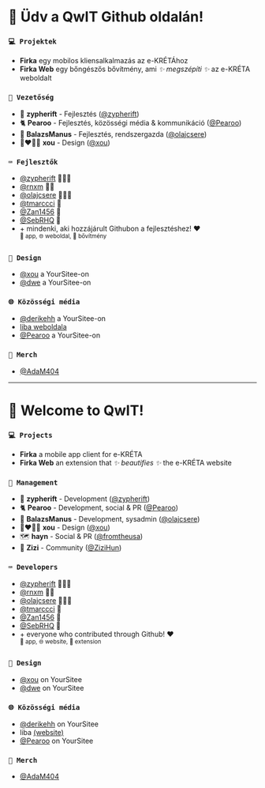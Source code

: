 # 👋 Üdv a QwIT Github oldalán!

### `💻 Projektek`
- **Firka** egy mobilos kliensalkalmazás az e-KRÉTÁhoz
- **Firka Web** egy bőngészős bővítmény, ami *✨ megszépíti ✨* az e-KRÉTA weboldalt

### `👤 Vezetőség`
- 🔮 **zypherift** - Fejlesztés ([@zypherift](https://github.com/zypherift))
- 🐈 **Pearoo** - Fejlesztés, közösségi média & kommunikáció ([@Pearoo](https://yoursit.ee/p))
- 🦎 **BalazsManus** - Fejlesztés, rendszergazda ([@olajcsere](https://mnus.moe))
- 👨‍❤️‍💋‍👨 **xou** - Design ([@xou](https://yoursit.ee/xou))

### `⌨️ Fejlesztők`
- [@zypherift](https://github.com/zypherift) 📱🌐🧩
- [@rnxm](https://github.com/rnxm) 📱🧩
- [@olajcsere](https://github.com/olajcsere) 📱🌐🧩
- [@tmarccci](https://github.com/TMarccci) 📱
- [@Zan1456](https://github.com/Zan1456) 🧩
- [@SebRHQ](https://github.com/SebRHQ) 📱
- \+ mindenki, aki hozzájárult Githubon a fejlesztéshez! ♥️<br /><sup>📱 app, 🌐 weboldal, 🧩 bővítmény</sup>

### `🎨 Design`
- [@xou](https://yoursit.ee/xou) a YourSitee-on
- [@dwe](https://yoursit.ee/dw) a YourSitee-on

### `🌐 Közösségi média`
- [@derikehh](https://yoursit.ee/derikehh) a YourSitee-on
- [liba weboldala](https://liba.lol)
- [@Pearoo](https://yoursit.ee/p) a YourSitee-on

### `👕 Merch`
- [@AdaM404](https://github.com/AdaM404-dev)

-----

# 👋 Welcome to QwIT!

### `💻 Projects`
- **Firka** a mobile app client for e-KRÉTA
- **Firka Web** an extension that *✨ beautifies ✨* the e-KRÉTA website

### `👤 Management`
- 🔮 **zypherift** - Development ([@zypherift](https://github.com/zypherift))
- 🐈 **Pearoo** - Development, social & PR ([@Pearoo](https://yoursit.ee/p))
- 🦎 **BalazsManus** - Development, sysadmin ([@olajcsere](https://mnus.moe))
- 👨‍❤️‍💋‍👨 **xou** - Design ([@xou](https://yoursit.ee/xou))
- 🗺 **hayn** - Social & PR ([@fromtheusa](https://github.com/fromtheusa))
- 🐺 **Zizi** - Community ([@ZiziHun](https://github.com/ZiziHun))

### `⌨️ Developers`
- [@zypherift](https://github.com/zypherift) 📱🌐🧩
- [@rnxm](https://github.com/rnxm) 📱🧩
- [@olajcsere](https://github.com/olajcsere) 📱🌐🧩
- [@tmarccci](https://github.com/TMarccci) 📱
- [@Zan1456](https://github.com/Zan1456) 🧩
- [@SebRHQ](https://github.com/SebRHQ) 📱
- \+ everyone who contributed through Github! ♥️<br /><sup>📱 app, 🌐 website, 🧩 extension</sup>

### `🎨 Design`
- [@xou](https://yoursit.ee/xou) on YourSitee
- [@dwe](https://yoursit.ee/dw) on YourSitee

### `🌐 Közösségi média`
- [@derikehh](https://yoursit.ee/derikehh) on YourSitee
- liba [(website)](https://liba.lol)
- [@Pearoo](https://yoursit.ee/p) on YourSitee

### `👕 Merch`
- [@AdaM404](https://github.com/AdaM404-dev)
